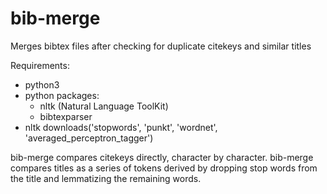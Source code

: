 # bib-merge
Merges bibtex files after checking for duplicate citekeys and similar titles

Requirements:
* python3
* python packages: 
  * nltk (Natural Language ToolKit)
  * bibtexparser
* nltk downloads('stopwords', 'punkt', 'wordnet', 'averaged_perceptron_tagger')

bib-merge compares citekeys directly, character by character.
bib-merge compares titles as a series of tokens derived by dropping stop words from the title and lemmatizing the remaining words.
